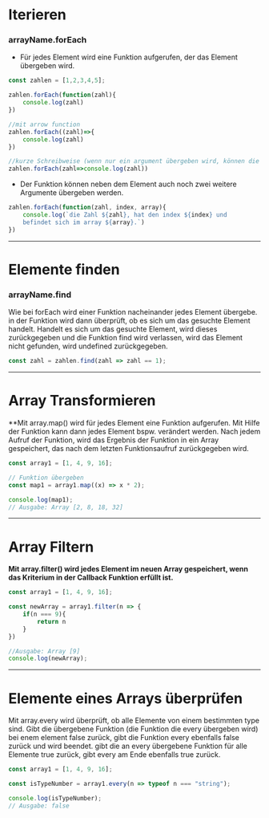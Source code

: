 # Iterieren
### arrayName.forEach
- Für jedes Element wird eine Funktion aufgerufen, der das Element übergeben wird.
``` javascript
const zahlen = [1,2,3,4,5];

zahlen.forEach(function(zahl){
	console.log(zahl)
})

//mit arrow function
zahlen.forEach((zahl)=>{
	console.log(zahl)
})

//kurze Schreibweise (wenn nur ein argument übergeben wird, können die runden und geschweiften Klammern werggelassen werden).
zahlen.forEach(zahl=>console.log(zahl))
```
- Der Funktion können neben dem Element auch noch zwei weitere Argumente übergeben werden.
```JavaScript
zahlen.forEach(function(zahl, index, array){
	console.log(`die Zahl ${zahl}, hat den index ${index} und 
	befindet sich im array ${array}.`)
})
```

---

# Elemente finden
### arrayName.find
Wie bei forEach wird einer Funktion nacheinander jedes Element übergebe.
in der Funktion wird dann überprüft, ob es sich um das gesuchte Element handelt.
Handelt es sich um das gesuchte Element, wird dieses zurückgegeben und die Funktion find wird verlassen, wird das Element nicht gefunden, wird undefined zurückgegeben.
```JavaScript
const zahl = zahlen.find(zahl => zahl == 1);
```

---

# Array Transformieren

**Mit array.map() wird für jedes Element eine Funktion aufgerufen. Mit Hilfe der Funktion kann dann jedes Element bspw. verändert werden. Nach jedem Aufruf der Funktion, wird das Ergebnis der Funktion in ein Array gespeichert, das nach dem letzten Funktionsaufruf zurückgegeben wird.

```JavaScript
const array1 = [1, 4, 9, 16];

// Funktion übergeben
const map1 = array1.map((x) => x * 2);

console.log(map1);
// Ausgabe: Array [2, 8, 18, 32]
```

---

# Array Filtern

**Mit array.filter() wird jedes Element im neuen Array gespeichert, wenn das Kriterium in der Callback Funktion erfüllt ist.**

```JavaScript
const array1 = [1, 4, 9, 16];

const newArray = array1.filter(n => {
	if(n === 9){
		return n
	}
})

//Ausgabe: Array [9]
console.log(newArray);
```

---

# Elemente eines Arrays überprüfen

Mit array.every wird überprüft, ob alle Elemente von einem bestimmten type sind.
Gibt die übergebene Funktion (die Funktion die every übergeben wird) bei enem element false zurück, gibt die Funktion every ebenfalls false zurück und wird beendet.
gibt die an every übergebene Funktion für alle Elemente true zurück, gibt every am Ende ebenfalls true zurück.

```JavaScript
const array1 = [1, 4, 9, 16];

const isTypeNumber = array1.every(n => typeof n === "string");

console.log(isTypeNumber);
// Ausgabe: false
```
